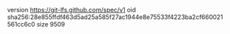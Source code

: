 version https://git-lfs.github.com/spec/v1
oid sha256:28e855ffdf463d5ad25a585f27ac1944e8e75533f4223ba2cf660021561cc6c0
size 9509
